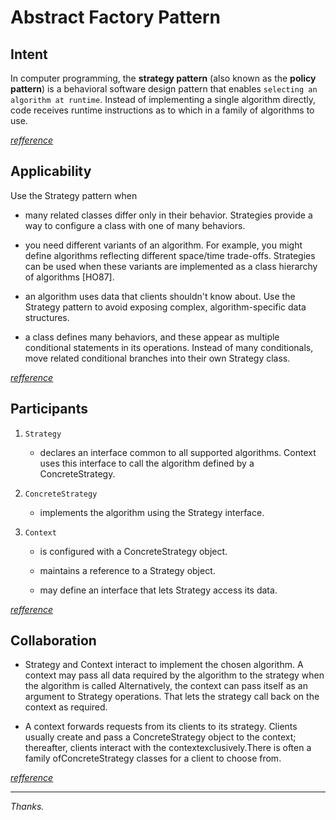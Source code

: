 # Abstract Factory Pattern

## Intent

In computer programming, the **strategy pattern** (also known as the **policy pattern**) is a behavioral software design pattern that enables `selecting an algorithm at runtime`. Instead of implementing a single algorithm directly, code receives runtime instructions as to which in a family of algorithms to use.

_[refference](https://en.wikipedia.org/wiki/Strategy_pattern)_

## Applicability

Use the Strategy pattern when

* many related classes differ only in their behavior. Strategies provide a way to configure a class with one of many behaviors.

* you need different variants of an algorithm. For example, you might define algorithms reflecting different space/time trade-offs. Strategies can be used when these variants are implemented as a class hierarchy of algorithms [HO87].

* an algorithm uses data that clients shouldn't know about. Use the Strategy pattern to avoid exposing complex, algorithm-specific data structures.

* a class defines many behaviors, and these appear as multiple conditional statements in its operations. Instead of many conditionals, move related conditional branches into their own Strategy class.

_[refference](https://en.wikipedia.org/wiki/Design_Patterns)_

## Participants

1. `Strategy`

    * declares an interface common to all supported algorithms. Context uses this interface to call the algorithm defined by a ConcreteStrategy.

2. `ConcreteStrategy`

    * implements the algorithm using the Strategy interface.

3. `Context`

    * is configured with a ConcreteStrategy object.

    * maintains a reference to a Strategy object.

    * may define an interface that lets Strategy access its data.

_[refference](https://en.wikipedia.org/wiki/Design_Patterns)_

## Collaboration

* Strategy and Context interact to implement the chosen algorithm. A context may pass all data required by the algorithm to the strategy when the algorithm is called Alternatively, the context can pass itself as an argument to Strategy operations. That lets the strategy call back on the context as required.

* A context forwards requests from its clients to its strategy. Clients usually create and pass a ConcreteStrategy object to the context; thereafter, clients
interact with the contextexclusively.There is often a family ofConcreteStrategy classes for a client to choose from.

_[refference](https://en.wikipedia.org/wiki/Design_Patterns)_

---

_Thanks._
